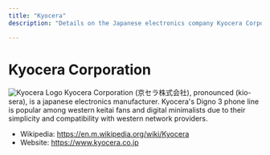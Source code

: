 ```yaml
---
title: "Kyocera"
description: "Details on the Japanese electronics company Kyocera Corporation."

---
```

# Kyocera Corporation
![Kyocera Logo](/img/kyocera/1116px-Kyocera_logo.svg.png)
Kyocera Corporation (京セラ株式会社), pronounced (kio-sera), is a japanese electronics manufacturer. Kyocera's Digno 3 phone line is popular among western keitai fans and digital minimalists due to their simplicity and compatibility with western network providers.

- Wikipedia: https://en.m.wikipedia.org/wiki/Kyocera
- Website: https://www.kyocera.co.jp